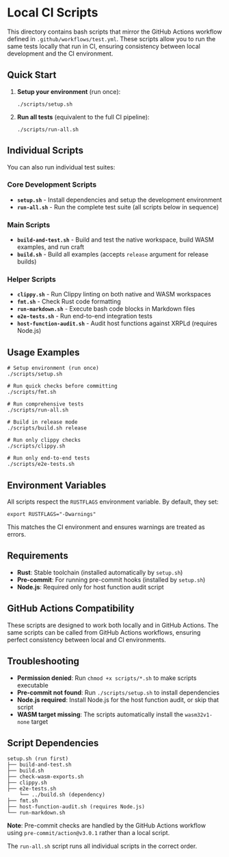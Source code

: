 # Local CI Scripts

This directory contains bash scripts that mirror the GitHub Actions workflow defined in `.github/workflows/test.yml`.
These scripts allow you to run the same tests locally that run in CI, ensuring consistency between local development and
the CI environment.

## Quick Start

1. **Setup your environment** (run once):

   ```shell
   ./scripts/setup.sh
   ```

2. **Run all tests** (equivalent to the full CI pipeline):
   ```shell
   ./scripts/run-all.sh
   ```

## Individual Scripts

You can also run individual test suites:

### Core Development Scripts

- **`setup.sh`** - Install dependencies and setup the development environment
- **`run-all.sh`** - Run the complete test suite (all scripts below in sequence)

### Main Scripts

- **`build-and-test.sh`** - Build and test the native workspace, build WASM examples, and run craft
- **`build.sh`** - Build all examples (accepts `release` argument for release builds)

### Helper Scripts

- **`clippy.sh`** - Run Clippy linting on both native and WASM workspaces
- **`fmt.sh`** - Check Rust code formatting
- **`run-markdown.sh`** - Execute bash code blocks in Markdown files
- **`e2e-tests.sh`** - Run end-to-end integration tests
- **`host-function-audit.sh`** - Audit host functions against XRPLd (requires Node.js)

## Usage Examples

```shell
# Setup environment (run once)
./scripts/setup.sh

# Run quick checks before committing
./scripts/fmt.sh

# Run comprehensive tests
./scripts/run-all.sh

# Build in release mode
./scripts/build.sh release

# Run only clippy checks
./scripts/clippy.sh

# Run only end-to-end tests
./scripts/e2e-tests.sh
```

## Environment Variables

All scripts respect the `RUSTFLAGS` environment variable. By default, they set:

```shell
export RUSTFLAGS="-Dwarnings"
```

This matches the CI environment and ensures warnings are treated as errors.

## Requirements

- **Rust**: Stable toolchain (installed automatically by `setup.sh`)
- **Pre-commit**: For running pre-commit hooks (installed by `setup.sh`)
- **Node.js**: Required only for host function audit script

## GitHub Actions Compatibility

These scripts are designed to work both locally and in GitHub Actions. The same scripts can be called from GitHub
Actions workflows, ensuring perfect consistency between local and CI environments.

## Troubleshooting

- **Permission denied**: Run `chmod +x scripts/*.sh` to make scripts executable
- **Pre-commit not found**: Run `./scripts/setup.sh` to install dependencies
- **Node.js required**: Install Node.js for the host function audit, or skip that script
- **WASM target missing**: The scripts automatically install the `wasm32v1-none` target

## Script Dependencies

```
setup.sh (run first)
├── build-and-test.sh
├── build.sh
├── check-wasm-exports.sh
├── clippy.sh
├── e2e-tests.sh
    └── ../build.sh (dependency)
├── fmt.sh
├── host-function-audit.sh (requires Node.js)
└── run-markdown.sh
```

**Note**: Pre-commit checks are handled by the GitHub Actions workflow using `pre-commit/action@v3.0.1` rather than a
local script.

The `run-all.sh` script runs all individual scripts in the correct order.
